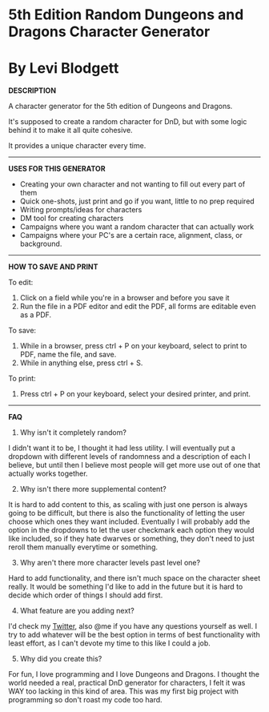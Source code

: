 5th Edition Random Dungeons and Dragons Character Generator
===

By Levi Blodgett
===

**DESCRIPTION**

A character generator for the 5th edition of Dungeons and Dragons.

It's supposed to create a random character for DnD, but with some logic behind it to make it all quite cohesive.

It provides a unique character every time.

---

**USES FOR THIS GENERATOR**

* Creating your own character and not wanting to fill out every part of them
* Quick one-shots, just print and go if you want, little to no prep required
* Writing prompts/ideas for characters
* DM tool for creating characters
* Campaigns where you want a random character that can actually work
* Campaigns where your PC's are a certain race, alignment, class, or background.

--- 

**HOW TO SAVE AND PRINT**

To edit: 
1. Click on a field while you're in a browser and before you save it
2. Run the file in a PDF editor and edit the PDF, all forms are editable even as a PDF.

To save:
1. While in a browser, press ctrl + P on your keyboard, select to print to PDF, name the file, and save.
2. While in anything else, press ctrl + S.

To print:
1. Press ctrl + P on your keyboard, select your desired printer, and print.

---

**FAQ**

1. Why isn't it completely random?

I didn't want it to be, I thought it had less utility.
I will eventually put a dropdown with different levels of randomness and a description of each I believe, but until then I believe most people will get more use out of one that actually works together.

2. Why isn't there more supplemental content?

It is hard to add content to this, as scaling with just one person is always going to be difficult, but there is also the functionality of letting the user choose which ones they want included.
Eventually I will probably add the option in the dropdowns to let the user checkmark each option they would like included, so if they hate dwarves or something, they don't need to just reroll them manually everytime or something.

3. Why aren't there more character levels past level one?

Hard to add functionality, and there isn't much space on the character sheet really.
It would be something I'd like to add in the future but it is hard to decide which order of things I should add first.

4. What feature are you adding next?

I'd check my [Twitter](https://twitter.com/LeviBlodgett), also @me if you have any questions yourself as well.
I try to add whatever will be the best option in terms of best functionality with least effort, as I can't devote my time to this like I could a job.

5. Why did you create this?

For fun, I love programming and I love Dungeons and Dragons.
I thought the world needed a real, practical DnD generator for characters, I felt it was WAY too lacking in this kind of area.
This was my first big project with programming so don't roast my code too hard.